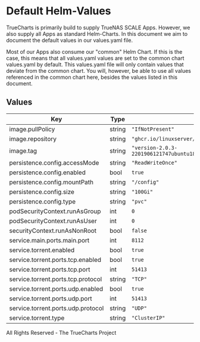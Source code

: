 # Default Helm-Values

TrueCharts is primarily build to supply TrueNAS SCALE Apps.
However, we also supply all Apps as standard Helm-Charts. In this document we aim to document the default values in our values.yaml file.

Most of our Apps also consume our "common" Helm Chart.
If this is the case, this means that all values.yaml values are set to the common chart values.yaml by default. This values.yaml file will only contain values that deviate from the common chart.
You will, however, be able to use all values referenced in the common chart here, besides the values listed in this document.

## Values

| Key | Type | Default | Description |
|-----|------|---------|-------------|
| image.pullPolicy | string | `"IfNotPresent"` |  |
| image.repository | string | `"ghcr.io/linuxserver/deluge"` |  |
| image.tag | string | `"version-2.0.3-2201906121747ubuntu18.04.1@sha256:e9c5709346f2746b0b7a893c5c6a31a92617f685d053a0a17246707f80256e3e"` |  |
| persistence.config.accessMode | string | `"ReadWriteOnce"` |  |
| persistence.config.enabled | bool | `true` |  |
| persistence.config.mountPath | string | `"/config"` |  |
| persistence.config.size | string | `"100Gi"` |  |
| persistence.config.type | string | `"pvc"` |  |
| podSecurityContext.runAsGroup | int | `0` |  |
| podSecurityContext.runAsUser | int | `0` |  |
| securityContext.runAsNonRoot | bool | `false` |  |
| service.main.ports.main.port | int | `8112` |  |
| service.torrent.enabled | bool | `true` |  |
| service.torrent.ports.tcp.enabled | bool | `true` |  |
| service.torrent.ports.tcp.port | int | `51413` |  |
| service.torrent.ports.tcp.protocol | string | `"TCP"` |  |
| service.torrent.ports.udp.enabled | bool | `true` |  |
| service.torrent.ports.udp.port | int | `51413` |  |
| service.torrent.ports.udp.protocol | string | `"UDP"` |  |
| service.torrent.type | string | `"ClusterIP"` |  |

All Rights Reserved - The TrueCharts Project

